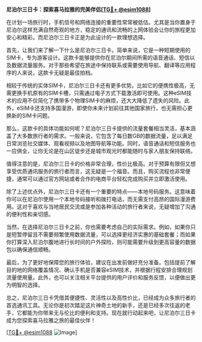 **尼泊尔三日卡：探索喜马拉雅的完美伴侣[[TG💪+ @esim1088](https://t.me/s/esim1088)]**

在计划一场旅行时，手机信号和网络连接的重要性常常被低估。尤其是当你置身于尼泊尔这样充满自然奇观的地方，稳定的通讯和流畅的上网体验会让你的旅程更加安心和精彩。而尼泊尔三日卡正是为此设计的一款理想选择。

首先，让我们来了解一下什么是尼泊尔三日卡。简单来说，它是一种短期使用的SIM卡，专为游客设计。这款卡能够提供你在尼泊尔期间所需的语音通话、短信以及数据流量服务。对于那些希望在旅途中保持联系或需要使用导航、翻译等应用程序的人来说，这款卡无疑是最佳拍档。

相较于传统的实体SIM卡，尼泊尔三日卡还有更多优势。比如它的便携性极高，无需更换手机原有的SIM卡槽，只需通过电子方式下载激活即可使用。这种eSIM技术的应用不仅简化了携带多个物理SIM卡的麻烦，还大大降低了遗失的风险。此外，eSIM卡还支持多国漫游，即使你未来计划前往其他国家旅行，也无需担心更换新的SIM卡问题。

那么，这款卡的具体功能如何呢？尼泊尔三日卡提供的流量套餐相当灵活，基本涵盖了大多数旅行者的需求。一般来说，它包含了每日数GB的数据流量，足以满足日常浏览社交媒体、观看视频以及地图导航等功能。同时，语音通话和短信服务也一应俱全，让你无论是在山区徒步还是城市观光时都能随时与家人朋友保持联络。

值得注意的是，尼泊尔三日卡的价格非常合理，性价比极高。对于预算有限但又想享受优质通讯服务的旅行者而言，这无疑是一个福音。而且，购买流程也非常便捷，通常可以通过官方网站或者合作的电商平台轻松完成购买并立即激活使用。

除了上述优点外，尼泊尔三日卡还有一个重要的特点——本地号码服务。这意味着你可以在尼泊尔使用一个本地号码接听和拨打电话，而无需支付高昂的国际漫游费用。这对于喜欢与当地居民交流或是参加各种活动的旅行者来说，无疑增加了沟通的便利性和亲切感。

当然，在选择尼泊尔三日卡之前，你也需要考虑自己的实际需求。例如，如果你只是短暂停留且不需要频繁使用数据流量，可以选择更经济实惠的基础套餐；而如果你打算深入尼泊尔腹地进行长时间的户外探险，则可能需要升级到更高容量的数据包以确保通信顺畅。

最后，为了更好地保障您的旅行体验，建议在出发前做好充分准备。包括提前了解目的地的网络覆盖情况、确认手机是否兼容eSIM技术，并根据行程安排合理规划流量使用量。此外，也可以关注相关平台提供的用户评价和服务反馈，以便做出更为明智的选择。

总之，尼泊尔三日卡凭借其便捷性、灵活性以及高性价比，已经成为众多旅行者的首选通讯工具。无论你是初次踏足这片神奇土地的新手，还是已经多次往返的老手，它都能为你带来无与伦比的便利和支持。现在就行动起来吧，让尼泊尔三日卡成为您探索喜马拉雅之旅的最佳伙伴！

[[TG💪+ @esim1088](https://t.me/s/esim1088) ![Image](https://i.postimg.cc/4NQfJmqS/Snipaste-2025-05-13-00-14-12.png)]